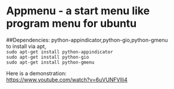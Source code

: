 # Appmenu - a start menu like program menu for ubuntu

##Dependencies:
python-appindicator,python-gio,python-gmenu       
to install via apt,       
```sudo apt-get install python-appindicator```         
```sudo apt-get install python-gio```        
```sudo apt-get install python-gmenu```         


Here is a demonstration:     
https://www.youtube.com/watch?v=6uVUNFVIli4